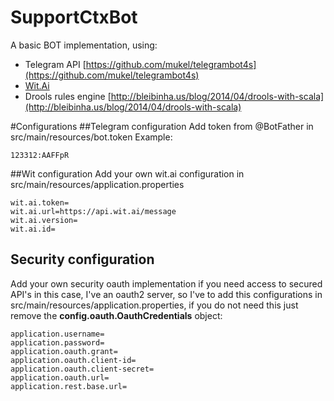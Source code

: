 # SupportCtxBot
A basic BOT implementation, using:

  - Telegram API [https://github.com/mukel/telegrambot4s](https://github.com/mukel/telegrambot4s)
  - [Wit.Ai](https://wit.ai)
  - Drools rules engine [http://bleibinha.us/blog/2014/04/drools-with-scala](http://bleibinha.us/blog/2014/04/drools-with-scala) 

#Configurations
  ##Telegram configuration
  Add token from @BotFather in src/main/resources/bot.token
  Example:
        
    123312:AAFFpR
  
  ##Wit configuration
  Add your own wit.ai configuration in src/main/resources/application.properties
   
    wit.ai.token=
    wit.ai.url=https://api.wit.ai/message
    wit.ai.version=
    wit.ai.id=
  ## Security configuration
  Add your own security oauth implementation if you need access to secured API's in this case, I've an oauth2 server,
  so I've to add this configurations in src/main/resources/application.properties, if you do not need this just remove the **config.oauth.OauthCredentials** object:
   
    application.username=
    application.password=
    application.oauth.grant=
    application.oauth.client-id=
    application.oauth.client-secret=
    application.oauth.url=
    application.rest.base.url=
